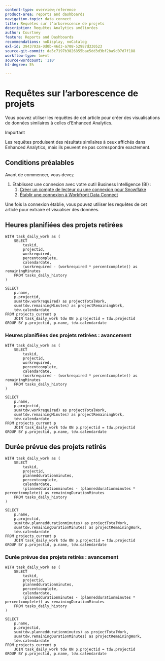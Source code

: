 ```yaml
---
content-type: overview;reference
product-area: reports and dashboards
navigation-topic: data connect
title: Requêtes sur l’arborescence de projets
description: Requêtes Analytics améliorées
author: Courtney
feature: Reports and Dashboards
recommendations: noDisplay, noCatalog
exl-id: 3943703a-0d0b-46d3-a708-52987d330523
source-git-commit: da5c7197b3826855bae5dd3d3bf2ba9d07d7f188
workflow-type: tm+mt
source-wordcount: '110'
ht-degree: 5%

---
```


# Requêtes sur l’arborescence de projets

Vous pouvez utiliser les requêtes de cet article pour créer des visualisations de données similaires à celles d’Enhanced Analytics.

>[!IMPORTANT]
>
>Les requêtes produisent des résultats similaires à ceux affichés dans Enhanced Analytics, mais ils peuvent ne pas correspondre exactement.


## Conditions préalables

Avant de commencer, vous devez

1. Établissez une connexion avec votre outil Business Intelligence (BI) :
   1. [Créer un compte de lecteur ou une connexion pour Snowflake](/help/quicksilver/reports-and-dashboards/data-lake/create-a-reader-account.md)
   1. [Établir une connexion à Workfront Data Connect](/help/quicksilver/reports-and-dashboards/data-lake/share-data-externally.md)

Une fois la connexion établie, vous pouvez utiliser les requêtes de cet article pour extraire et visualiser des données.

## Heures planifiées des projets retirées

```
WITH task_daily_work as ( 
    SELECT 
        taskid, 
        projectid, 
        workrequired, 
        percentcomplete, 
        calendardate, 
        (workrequired - (workrequired * percentcomplete)) as remainingMinutes 
    FROM tasks_daily_history 
) 
 
SELECT 
    p.name, 
    p.projectid, 
    sum(tdw.workrequired) as projectTotalWork, 
    sum(tdw.remainingMinutes) as projectRemainingWork, 
    tdw.calendardate 
FROM projects_current p 
    JOIN task_daily_work tdw ON p.projectid = tdw.projectid 
GROUP BY p.projectid, p.name, tdw.calendardate
```

### Heures planifiées des projets retirées : avancement

```
WITH task_daily_work as ( 
    SELECT 
        taskid, 
        projectid, 
        workrequired, 
        percentcomplete, 
        calendardate, 
        (workrequired - (workrequired * percentcomplete)) as remainingMinutes 
    FROM tasks_daily_history 
) 
 
SELECT 
    p.name, 
    p.projectid, 
    sum(tdw.workrequired) as projectTotalWork, 
    sum(tdw.remainingMinutes) as projectRemainingWork, 
    tdw.calendardate 
FROM projects_current p 
    JOIN task_daily_work tdw ON p.projectid = tdw.projectid 
GROUP BY p.projectid, p.name, tdw.calendardate
```

## Durée prévue des projets retirés 

```
WITH task_daily_work as ( 
    SELECT 
        taskid, 
        projectid, 
        planneddurationminutes, 
        percentcomplete, 
        calendardate, 
        (planneddurationminutes - (planneddurationminutes * percentcomplete)) as remainingDurationMinutes 
    FROM tasks_daily_history 
) 
 
SELECT 
    p.name, 
    p.projectid, 
    sum(tdw.planneddurationminutes) as projectTotalWork, 
    sum(tdw.remainingDurationMinutes) as projectRemainingWork, 
    tdw.calendardate 
FROM projects_current p 
    JOIN task_daily_work tdw ON p.projectid = tdw.projectid 
GROUP BY p.projectid, p.name, tdw.calendardate
```

### Durée prévue des projets retirés : avancement

```
WITH task_daily_work as ( 
    SELECT 
        taskid, 
        projectid, 
        planneddurationminutes, 
        percentcomplete, 
        calendardate, 
        (planneddurationminutes - (planneddurationminutes * percentcomplete)) as remainingDurationMinutes 
    FROM tasks_daily_history 
) 
 
SELECT 
    p.name, 
    p.projectid, 
    sum(tdw.planneddurationminutes) as projectTotalWork, 
    sum(tdw.remainingDurationMinutes) as projectRemainingWork, 
    tdw.calendardate 
FROM projects_current p 
    JOIN task_daily_work tdw ON p.projectid = tdw.projectid 
GROUP BY p.projectid, p.name, tdw.calendardate
```
